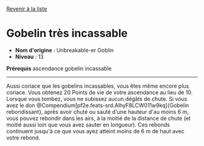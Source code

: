 [Revenir à la liste](..)

# Gobelin très incassable

 * **Nom d'origine** : Unbreakable-er Goblin
 * **Niveau** : 13


<p><span id="ctl00_MainContent_DetailedOutput"><strong>Prérequis</strong> ascendance gobelin incassable<br></span></p>
<hr>
<p>Aussi coriace que les gobelins incassables, vous êtes même encore plus coriace. Vous obtenez 20 Points de vie de votre ascendance au lieu de 10. Lorsque vous tombez, vous ne subissez aucun dégâts de chute. Si vous avez le don @Compendium[pf2e.feats-srd.AlhyF8LCW011w9kq]{Gobelin rebondissant}, après avoir chuté ou sauté d'une hauteur d'au moins 6 m, vous pouvez rebondir dans les airs, à la moitié de la distance de chute (et moitié aussi loin que vous avez sauter en longueur). Ces rebonds continuent jusqu'à ce que vous ayez atteint moins de 6 m de haut avec votre rebond.&nbsp;</p>